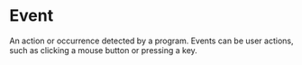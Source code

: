 # Event

An action or occurrence detected by a program. Events can be user
actions, such as clicking a mouse button or pressing a key.
